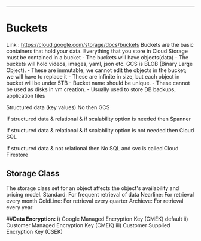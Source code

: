 ---

# **Buckets**
Link : https://cloud.google.com/storage/docs/buckets
Buckets are the basic containers that hold your data. Everything that you store in Cloud Storage must be contained in a bucket
    - The buckets will have objects(data)
    - The buckets will hold videos, images, yaml, json etc. GCS is BLOB (Binary Large Object).
    - These are immutable, we cannot edit the objects in the bucket; we will have to replace it
    - These are infinite in size, but each object in bucket will be under 5TB
    - Bucket name should be unique.
    - These cannot be used as disks in vm creation.
    - Usually used to store DB backups, application files

Structured data (key values) No then  GCS

If structured data & relational & if scalability option is needed then Spanner

If structured data & relational & if scalability option is not needed then Cloud SQL

If structured data & not relational then No SQL and svc is called Cloud Firestore

## **Storage Class**
The storage class set for an object affects the object's availability and pricing model.
Standard: For frequent retrieval of data
Nearline: For retrieval every month
ColdLine: For retrieval every quarter
Archieve: For retrieval every year

##**Data Encryption:**
i) Google Managed Encryption Key (GMEK) default
ii) Customer Managed Encryption Key (CMEK)
iii) Customer Supplied Encryption Key (CSEK)

